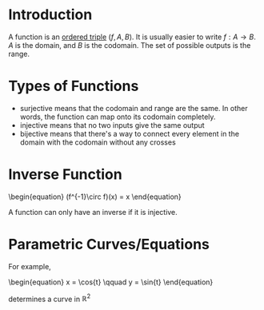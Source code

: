 # Introduction

A function is an [ordered triple](./Sets#set-operations_cartesian-product) $(f, A, B)$. It is usually easier to write $f: A \to B$. $A$ is the domain, and $B$ is the codomain. The set of possible outputs is the range.

# Types of Functions

- surjective means that the codomain and range are the same. In other words, the function can map onto its codomain completely.
- injective means that no two inputs give the same output
- bijective means that there's a way to connect every element in the domain with the codomain without any crosses

# Inverse Function

\begin{equation}
(f^{-1}\circ f)(x) = x
\end{equation}

A function can only have an inverse if it is injective.

# Parametric Curves/Equations

For example,

\begin{equation}
x = \cos{t} \qquad y = \sin{t}
\end{equation}

determines a curve in $\mathbb{R}^2$